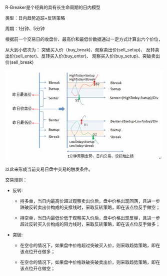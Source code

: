 R-Breaker是个经典的具有长生命周期的日内模型

类型：日内趋势追踪+反转策略

周期：1分钟、5分钟

根据前一个交易日的收盘价、最高价和最低价数据通过一定方式计算出六个价位，

从大到小依次为：
突破买入价（buy_break)、观察卖出价(sell_setup)、
反转卖出价(sell_enter)、反转买入价(buy_enter)、
观察买入价(buy_setup)、突破卖出价(sell_break)

![图示](R_Breaker.jpg)

以此来形成当前交易日盘中交易的触发条件。
 
交易规则：

- 反转:

    - 持多单，当日内最高价超过观察卖出价后，盘中价格出现回落，且进一步跌破反转卖出价构成的支撑线时，采取反转策略，即在该点位反手做空；

    - 持空单，当日内最低价低于观察买入价后，盘中价格出现反弹，且进一步超过反转买入价构成的阻力线时，采取反转策略，即在该点位反手做多；

- 突破:

    - 在空仓的情况下，如果盘中价格超过突破买入价，则采取趋势策略，即在该点位开仓做多；

    - 在空仓的情况下，如果盘中价格跌破突破卖出价，则采取趋势策略，即在该点位开仓做空；